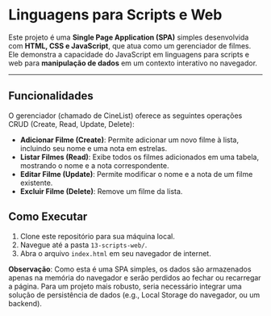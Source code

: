 # Linguagens para Scripts e Web

Este projeto é uma **Single Page Application (SPA)** simples desenvolvida com **HTML, CSS e JavaScript**, que atua como um gerenciador de filmes. Ele demonstra a capacidade do JavaScript em linguagens para scripts e web para **manipulação de dados** em um contexto interativo no navegador.

---

## Funcionalidades 

O gerenciador (chamado de CineList) oferece as seguintes operações CRUD (Create, Read, Update, Delete):

* **Adicionar Filme (Create)**: Permite adicionar um novo filme à lista, incluindo seu nome e uma nota em estrelas.
* **Listar Filmes (Read)**: Exibe todos os filmes adicionados em uma tabela, mostrando o nome e a nota correspondente.
* **Editar Filme (Update)**: Permite modificar o nome e a nota de um filme existente.
* **Excluir Filme (Delete)**: Remove um filme da lista.

## Como Executar 

1.  Clone este repositório para sua máquina local.
2.  Navegue até a pasta `13-scripts-web/`.
3.  Abra o arquivo `index.html` em seu navegador de internet.

**Observação**: Como esta é uma SPA simples, os dados são armazenados apenas na memória do navegador e serão perdidos ao fechar ou recarregar a página. Para um projeto mais robusto, seria necessário integrar uma solução de persistência de dados (e.g., Local Storage do navegador, ou um backend).
